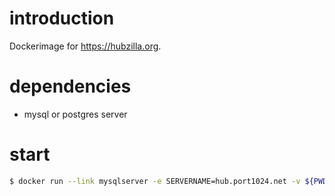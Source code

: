 
# introduction

Dockerimage for <https://hubzilla.org>.


# dependencies

* mysql or postgres server


# start

```bash
$ docker run --link mysqlserver -e SERVERNAME=hub.port1024.net -v ${PWD}/hubzilladata:/data -d nimbly/hubzilla-docker
```
